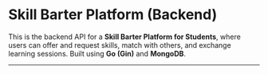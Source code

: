 #  Skill Barter Platform (Backend)

This is the backend API for a **Skill Barter Platform for Students**, where users can offer and request skills, match with others, and exchange learning sessions. Built using **Go (Gin)** and **MongoDB**.

---